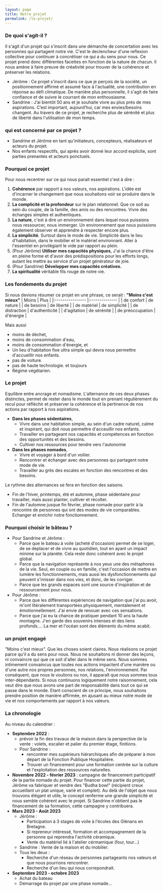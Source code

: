 ```yaml
---
layout: page
title: Notre projet
permalink: /le-projet/
---
```


### De quoi s'agit-il ?
Il s'agit d'un projet qui s'inscrit dans une démarche de concertation avec les personnes qui partagent notre vie. C'est le declencheur d'une reflexion collective pour continuer à concrétiser ce qui a du sens pour nous. Ce projet prend donc différentes facettes en fonction de la nature de chacun. Il nous amène à faire preuve de créativité pour trouver de la cohérence et préserver les relations.

* Jérôme : Ce projet s'inscrit dans ce que je perçois de la société, un positionnement affirmé et assumé face à l'actualité, une contribution en réponse au défi climatique. De manière plus personnelle, il s'agit de faire confiance et de suivre le courrant de mon enthousiasme.
* Sandrine : J’ai bientôt 50 ans et je souhaite vivre au plus près de mes aspirations. C’est important, aujourd’hui, car mes envies/besoins changent. Au travers de ce projet, je recherche plus de sérénité et plus de liberté dans l'utilisation de mon temps. 

### qui est concerné par ce projet ?
* Sandrine et Jérôme en tant qu'initiateurs, concepteurs, réalisateurs et acteurs du projet.
* Nos enfants respectifs, qui après avoir donné leur accord explicite, sont parties prenantes et acteurs ponctuels.

### Pourquoi ce projet
Pour nous recentrer sur ce qui nous parait essentiel c'est à dire : 
1. **Cohérence** par rapport à nos valeurs, nos aspirations. L'idée est d'incarner le changement que nous souhaitons voir se produire dans le monde.
2. **La complicité et la profondeur** sur le plan relationnel. Que ce soit au sein du couple, de la famille, des amis ou des rencontres. Vivre des échanges simples et authentiques.
3. **La nature**, c'est à dire un environnement dans lequel nous puissions nous ressourcer, nous immerger. Un environnement que nous puissions également observer et apprendre à respecter encore plus.
4. **La simplicité**. Surtout dans le mode de vie. Simplicité dans le lieu d'habitation, dans le mobilier et le matériel environnant. Aller à l'essentiel en privilégiant le vide par rapport au plein.
5. (Pour Jérôme) **Utiliser mes capacités physiques**, J'ai la chance d'être en pleine forme et d'avoir des prédispositions pour les efforts longs, autant les mettre au service d'un projet générateur de joie.
6. (Pour Sandrine) **Développer mes capacités créatives.**
7. **La spiritualité** véritable fils rouge de notre vie.

### Les fondements du projet
Si nous devions résumer ce projet en une phrase, ce serait : **"Moins c'est mieux"**
| Moins            | Plus           |
|:---------------- |:-------------- |
| de confort       | de nature      |
| de besoins       | de liberté     |
| de matériel      | de simplicité  |
| de distraction   | d'authenticité |
| d'agitation      | de sérénité    |
| de préoccupation | d'énergie      |

Mais aussi
* moins de déchet,
* moins de consommation d'eau,
* moins de consommation d'énergie,
et 
* Un lieu d'habitation fixe ultra simple qui devra nous permettre d'accueillir nos enfants.
* pas de voiture.
* pas de haute technologie.
et toujours
* Régime végétarien.

### Le projet
Equilibre entre ancrage et nomadisme. L'alternance de ces deux phases distinctes, permet de rester dans le monde tout en prenant régulièrement du recul pour réfléchir et préserver la cohérence et la pertinence de nos actions par rapport à nos aspirations.
* **Dans les phases sédentaires**,
    * Vivre dans une habitation simple, au sein d'un cadre naturel, calme et inspirant, qui doit nous permettre d'acceuillir nos enfants.
    * Travailler en partageant nos capacités et compétences en fonction des opportunités et des besoins.
    * Cultiver nos ressources pour tendre vers l'autonomie
* **Dans les phases nomades**,
    * Vivre et voyager à bord d'un voilier.
    * Rencontrer et échanger avec des personnes qui partagent notre mode de vie.
    * Travailler au grès des escales en fonction des rencontres et des besoins.

Le rythme des alternances se fera en fonction des saisons.
* Fin de l'hiver, printemps, été et automne, phase sédentaire pour travailler, mais aussi planter, cultiver et récolter.
* Fin de l'automne jusque fin février, phase nomade pour partir à la rencontre de personnes qui ont des modes de vie comparables. Echanger et enrichir notre fonctionnement.

### Pourquoi choisir le bâteau ?
* Pour Sandrine et Jérôme :
    * Parce que le bateau à voile (acheté d'occasion) permet de se loger, de se deplacer et de vivre au quotidien, tout en ayant un impact minime sur la planète. Cela reste donc cohérent avec le projet global.
    * Parce que la navigation représente à nos yeux une des métaphores de la vie. Seul, en couple ou en famille, c'est l'occasion de mettre en lumière les fonctionnements, mais aussi les dysfonctionnements qui peuvent s'imisser dans nos vies, et donc, de les corriger.
    * Parce que les grands espaces sont une source d'inspiration et de ressourcement pour nous.
* Pour Jérôme :
    * Parce que les différentes expériences de navigation que j'ai pu avoir, m'ont litéralement transportées physiquement, mentalement et émotionnellement. J'ai envie de renouer avec ces sensations.
    * Parce que j'ai eu la chance de pratiquer pendant 10 ans la haute montagne. J'en garde des souvenirs intenses et des liens profonds.... La mer et l'océan sont des éléments du même acabit. 

### un projet engagé
"Moins c'est mieux".
Que les choses soient claires. Nous réalisons ce projet parce qu'il a du sens pour nous. Nous ne souhaitons ni donner des leçons, ni convaincre qui que ce soit d'aller dans le même sens.
Nous sommes intimement convaincus que toutes nos actions impactent d'une manière ou d'une autre nos propres personnes, nos relations, l'environnement.
Par conséquent, que nous le voulions ou non, il apparaît que nous sommes tous inter-dépendants.
Si nous continuons logiquement notre raisonnement, cela veut dire que nous avons une part de responsabilité dans tout ce qui se passe dans le monde.
Etant conscient de ce principe, nous souhaitons prendre position de manière affirmée, en ajusant au mieux notre mode de vie et nos comportements par rapport à nos valeurs.

### La chronologie
Au niveau du calendrier : 
*  **Septembre 2022** :
    *  prévoir la fin des travaux de la maison dans la perspective de la vente : volets, escalier et palier du premier étage, finitions.
    *  Pour Sandrine :
        *  rencontrer mes supérieurs hiérarchiques afin de préparer à mon départ de la Fonction Publique Hospitalière.
        *  Trouver un financement pour une formation centrée sur la culture et l'exploitation des ressources naturelles.
*  **Novembre 2022 - février 2023** : campagne de financement participatif de la partie nomade du projet. Pour financer cette partie du projet, Jérôme va fabriquer et vendre des "Budha bowl" (récipient creux accueillant un plat unique, varié et complet). Au delà de l'objet que nous trouvons élégant et utile, le concept renferme une grande simplicité et nous semble cohérent avec le projet. Si Sandrine n'obtient pas le financement de sa formation, cette campagne y contribuera. 
*  **Mars 2023 - Août 2023**
    *  Jérôme :
        *  Participation à 3 stages de voile à l'écoles des Glénans en Bretagne.
        *  Si repreneur intéressé, formation et accompagnement de la personne qui reprendra l'activité céramique.
        *  Vente du matériel lié à l'atelier cérmamique (four, tour...)
    *  Sandrine : Vente de la maison et du mobilier.
    *  Tous les deux :
        *  Recherche d'un réseau de personnes partageants nos valeurs et que nous pourrions rencontrer.
        *  Recherche d'un lieu qui nous correpondrait.
*  **Septembre 2023 - octobre 2023**
    *  Achat du bateau
    *  Démarrage du projet par une phase nomade...
